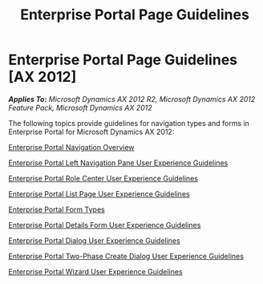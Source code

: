 ﻿---
title: Enterprise Portal Page Guidelines
TOCTitle: Enterprise Portal Page Guidelines
ms:assetid: 5fef9883-ab98-4660-8429-b46b49c6c3a3
ms:mtpsurl: https://msdn.microsoft.com/en-us/library/Gg886596(v=AX.60)
ms:contentKeyID: 35267960
ms.date: 11/07/2012
mtps_version: v=AX.60
---

# Enterprise Portal Page Guidelines [AX 2012]


_**Applies To:** Microsoft Dynamics AX 2012 R2, Microsoft Dynamics AX 2012 Feature Pack, Microsoft Dynamics AX 2012_

The following topics provide guidelines for navigation types and forms in Enterprise Portal for Microsoft Dynamics AX 2012:

[Enterprise Portal Navigation Overview](enterprise-portal-navigation-overview.md)

[Enterprise Portal Left Navigation Pane User Experience Guidelines](enterprise-portal-left-navigation-pane-user-experience-guidelines.md)

[Enterprise Portal Role Center User Experience Guidelines](enterprise-portal-role-center-user-experience-guidelines.md)

[Enterprise Portal List Page User Experience Guidelines](enterprise-portal-list-page-user-experience-guidelines.md)

[Enterprise Portal Form Types](enterprise-portal-form-types.md)

[Enterprise Portal Details Form User Experience Guidelines](enterprise-portal-details-form-user-experience-guidelines.md)

[Enterprise Portal Dialog User Experience Guidelines](enterprise-portal-dialog-user-experience-guidelines.md)

[Enterprise Portal Two-Phase Create Dialog User Experience Guidelines](enterprise-portal-two-phase-create-dialog-user-experience-guidelines.md)

[Enterprise Portal Wizard User Experience Guidelines](enterprise-portal-wizard-user-experience-guidelines.md)

